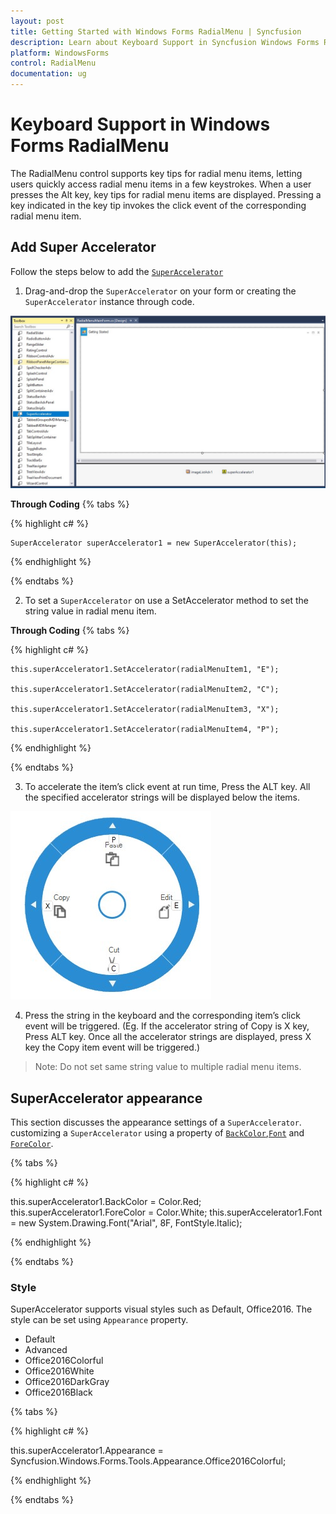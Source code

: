 ```yaml
---
layout: post
title: Getting Started with Windows Forms RadialMenu | Syncfusion
description: Learn about Keyboard Support in Syncfusion Windows Forms RadialMenu (RadialMenu) control and more details.
platform: WindowsForms
control: RadialMenu
documentation: ug
---
```


# Keyboard Support in Windows Forms RadialMenu

The RadialMenu control supports key tips for radial menu items, letting users quickly access radial menu items in a few keystrokes. When a user presses the Alt key, key tips for radial menu items are displayed. Pressing a key indicated in the key tip invokes the click event of the corresponding radial menu item.

## Add Super Accelerator

Follow the steps below to add the [`SuperAccelerator`](https://help.syncfusion.com/cr/windowsforms/Syncfusion.Windows.Forms.Tools.SuperAccelerator.html)

1. Drag-and-drop the `SuperAccelerator` on your form or creating the `SuperAccelerator` instance through code.

![Keyboard-Support_img2](Keyboard-Support_images/Keyboard-Support_img2.jpg)

**Through Coding**
{% tabs %}

{% highlight c# %}

    SuperAccelerator superAccelerator1 = new SuperAccelerator(this);

{% endhighlight %}

{% endtabs %}

2. To set a `SuperAccelerator` on use a SetAccelerator method to set the string value in radial menu item.

**Through Coding**
{% tabs %}

{% highlight c# %}

    this.superAccelerator1.SetAccelerator(radialMenuItem1, "E");

    this.superAccelerator1.SetAccelerator(radialMenuItem2, "C");

    this.superAccelerator1.SetAccelerator(radialMenuItem3, "X");

    this.superAccelerator1.SetAccelerator(radialMenuItem4, "P");

{% endhighlight %}

{% endtabs %}

3. To accelerate the item’s click event at run time, Press the ALT key. All the specified accelerator strings will be displayed below the items.

![Keyboard-Support_img1](Keyboard-Support_images/Keyboard-Support_img1.jpg)

4. Press the string in the keyboard and the corresponding item’s click event will be triggered. (Eg. If the accelerator string of Copy is X key, Press ALT key. Once all the accelerator strings are displayed, press X key the Copy item event will be triggered.)


> Note: Do not set same string value to multiple radial menu items.

## SuperAccelerator appearance

This section discusses the appearance settings of a `SuperAccelerator`. customizing a `SuperAccelerator` using a property of [`BackColor`](https://help.syncfusion.com/cr/windowsforms/Syncfusion.Windows.Forms.Tools.SuperAccelerator.html#Syncfusion_Windows_Forms_Tools_SuperAccelerator_BackColor),[`Font`](https://help.syncfusion.com/cr/windowsforms/Syncfusion.Windows.Forms.Tools.SuperAccelerator.html#Syncfusion_Windows_Forms_Tools_SuperAccelerator_Font) and [`ForeColor`](https://help.syncfusion.com/cr/windowsforms/Syncfusion.Windows.Forms.Tools.SuperAccelerator.html#Syncfusion_Windows_Forms_Tools_SuperAccelerator_ForeColor).

{% tabs %}

{% highlight c# %}

this.superAccelerator1.BackColor = Color.Red;
this.superAccelerator1.ForeColor = Color.White;
this.superAccelerator1.Font = new System.Drawing.Font("Arial", 8F, FontStyle.Italic);

{% endhighlight %}

{% endtabs %}

### Style

SuperAccelerator supports visual styles such as Default, Office2016. The style can be set using `Appearance` property.

*	Default
*	Advanced
*	Office2016Colorful
*	Office2016White
*	Office2016DarkGray
*	Office2016Black

{% tabs %}

{% highlight c# %}

this.superAccelerator1.Appearance = Syncfusion.Windows.Forms.Tools.Appearance.Office2016Colorful;

{% endhighlight %}

{% endtabs %}
